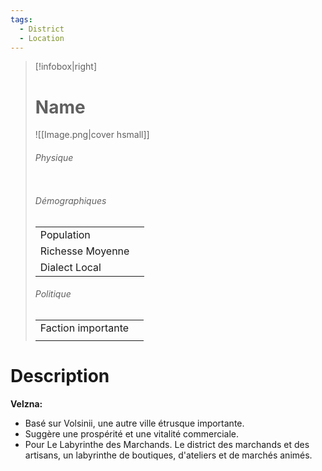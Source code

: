 ```yaml
---
tags:
  - District
  - Location
---
```


> [!infobox|right]
> # Name
> ![[Image.png|cover hsmall]]
> ###### Physique
> |||
> | ---- | ---- |
> ###### Démographiques
> |||
> |---- | ---- |
> |Population||
> |Richesse Moyenne||
> |Dialect Local||
> ###### Politique
> |||
> |----|-----|
> |Faction importante||
> |||

# Description
**Velzna:**

- Basé sur Volsinii, une autre ville étrusque importante.
- Suggère une prospérité et une vitalité commerciale.
- Pour Le Labyrinthe des Marchands.
Le district des marchands et des artisans, un labyrinthe de boutiques, d'ateliers et de marchés animés.